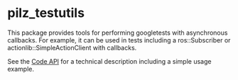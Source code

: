 # pilz_testutils

This package provides tools for performing googletests with asynchronous callbacks. For example, it can be used in tests
including a ros::Subscriber or actionlib::SimpleActionClient with callbacks.

See the [Code API](http://docs.ros.org/kinetic/api/pilz_testutils/html/pilz_testutils/classtesting_1_1AsyncTest.html) for a technical description including a simple usage example.